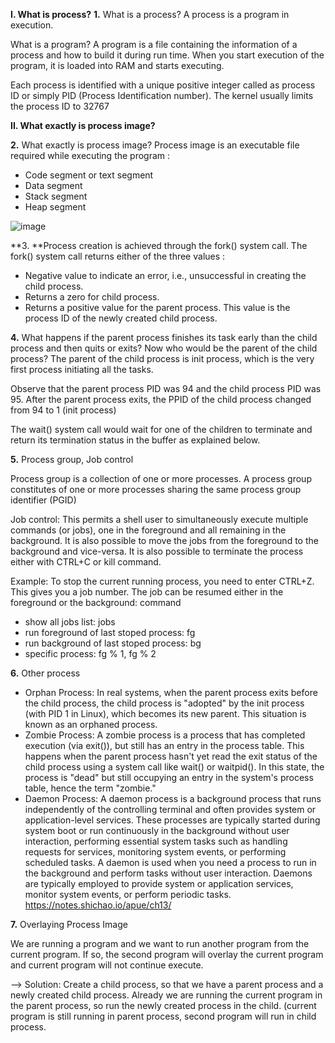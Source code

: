 **I. What is process?**
**1.** What is a process? A process is a program in execution.

What is a program? A program is a file containing the information of a process and how to build it during run time. When you start execution of the program, it is loaded into RAM and starts executing.

Each process is identified with a unique positive integer called as process ID or simply PID (Process Identification number). The kernel usually limits the process ID to 32767

**II. What exactly is process image?**

**2.** What exactly is process image? Process image is an executable file required while executing the program :
- Code segment or text segment
- Data segment
- Stack segment
- Heap segment

![image](https://github.com/user-attachments/assets/931a48e1-5513-4d0b-8bc3-cee18c90c448)


**3. **Process creation is achieved through the fork() system call. The fork() system call returns either of the three values :
- Negative value to indicate an error, i.e., unsuccessful in creating the child process.
- Returns a zero for child process.
- Returns a positive value for the parent process. This value is the process ID of the newly created child process.

**4.** What happens if the parent process finishes its task early than the child process and then quits or exits? Now who would be the parent of the child process? The parent of the child process is init process, which is the very first process initiating all the tasks.

Observe that the parent process PID was 94 and the child process PID was 95. After the parent process exits, the PPID of the child process changed from 94 to 1 (init process)

The wait() system call would wait for one of the children to terminate and return its termination status in the buffer as explained below.

**5.** Process group, Job control

Process group is a collection of one or more processes. A process group constitutes of one or more processes sharing the same process group identifier (PGID)

Job control: This permits a shell user to simultaneously execute multiple commands (or jobs), one in the foreground and all remaining in the background. It is also possible to move the jobs from the foreground to the background and vice-versa.
It is also possible to terminate the process either with CTRL+C or kill command. 

Example: To stop the current running process, you need to enter CTRL+Z. This gives you a job number. The job can be resumed either in the foreground or the background: command

- show all jobs list: jobs
- run foreground of last stoped process: fg
- run background of last stoped process: bg
- specific process: fg % 1, fg % 2

**6.** Other process

- Orphan Process: In real systems, when the parent process exits before the child process, the child process is "adopted" by the init process (with PID 1 in Linux), which becomes its new parent. This situation is known as an orphaned process.
- Zombie Process: A zombie process is a process that has completed execution (via exit()), but still has an entry in the process table. This happens when the parent process hasn't yet read the exit status of the child process using a system call like wait() or waitpid(). In this state, the process is "dead" but still occupying an entry in the system's process table, hence the term "zombie."
- Daemon Process: A daemon process is a background process that runs independently of the controlling terminal and often provides system or application-level services. These processes are typically started during system boot or run continuously in the background without user interaction, performing essential system tasks such as handling requests for services, monitoring system events, or performing scheduled tasks. A daemon is used when you need a process to run in the background and perform tasks without user interaction. Daemons are typically employed to provide system or application services, monitor system events, or perform periodic tasks. https://notes.shichao.io/apue/ch13/

**7.** Overlaying Process Image

We are running a program and we want to run another program from the current program. If so, the second program will overlay the current program and current program will not continue execute. 

--> Solution: Create a child process, so that we have a parent process and a newly created child process. Already we are running the current program in the parent process, so run the newly created process in the child. (current program is still running in parent process, second program will run in child process.
